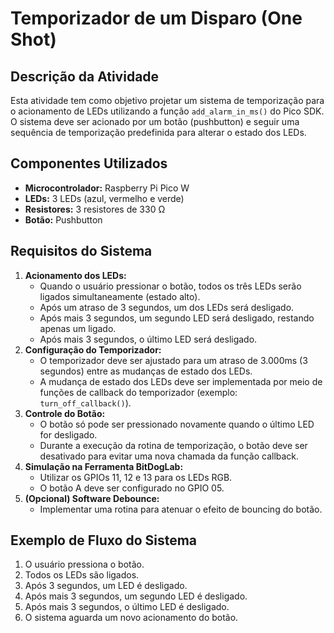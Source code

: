 # Temporizador de um Disparo (One Shot)

## Descrição da Atividade
Esta atividade tem como objetivo projetar um sistema de temporização para o acionamento de LEDs utilizando a função `add_alarm_in_ms()` do Pico SDK. O sistema deve ser acionado por um botão (pushbutton) e seguir uma sequência de temporização predefinida para alterar o estado dos LEDs.

## Componentes Utilizados
- **Microcontrolador:** Raspberry Pi Pico W
- **LEDs:** 3 LEDs (azul, vermelho e verde)
- **Resistores:** 3 resistores de 330 Ω
- **Botão:** Pushbutton

## Requisitos do Sistema
1. **Acionamento dos LEDs:**
   - Quando o usuário pressionar o botão, todos os três LEDs serão ligados simultaneamente (estado alto).
   - Após um atraso de 3 segundos, um dos LEDs será desligado.
   - Após mais 3 segundos, um segundo LED será desligado, restando apenas um ligado.
   - Após mais 3 segundos, o último LED será desligado.
2. **Configuração do Temporizador:**
   - O temporizador deve ser ajustado para um atraso de 3.000ms (3 segundos) entre as mudanças de estado dos LEDs.
   - A mudança de estado dos LEDs deve ser implementada por meio de funções de callback do temporizador (exemplo: `turn_off_callback()`).
3. **Controle do Botão:**
   - O botão só pode ser pressionado novamente quando o último LED for desligado.
   - Durante a execução da rotina de temporização, o botão deve ser desativado para evitar uma nova chamada da função callback.
4. **Simulação na Ferramenta BitDogLab:**
   - Utilizar os GPIOs 11, 12 e 13 para os LEDs RGB.
   - O botão A deve ser configurado no GPIO 05.
5. **(Opcional) Software Debounce:**
   - Implementar uma rotina para atenuar o efeito de bouncing do botão.

## Exemplo de Fluxo do Sistema
1. O usuário pressiona o botão.
2. Todos os LEDs são ligados.
3. Após 3 segundos, um LED é desligado.
4. Após mais 3 segundos, um segundo LED é desligado.
5. Após mais 3 segundos, o último LED é desligado.
6. O sistema aguarda um novo acionamento do botão.

